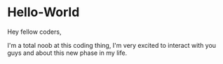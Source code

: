 # Hello-World

Hey fellow coders,

I'm a total noob at this coding thing, I'm very excited to interact with you guys and about this new phase in my life.
